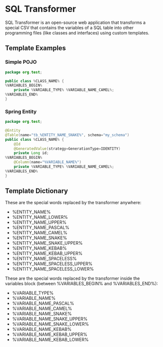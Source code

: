 # SQL Transformer

SQL Transformer is an open-source web application that transforms a special CSV that contains the variables of a SQL table into other programming files (like classes and interfaces) using custom templates.

## Template Examples

### Simple POJO

```java
package org.test;

public class %CLASS_NAME% {
%VARIABLES_BEGIN%
    private %VARIABLE_TYPE% %VARIABLE_NAME_CAMEL%;
%VARIABLES_END%
}
```

### Spring Entity

```java
package org.test;

@Entity
@Table(name="tb_%ENTITY_NAME_SNAKE%", schema="my_schema")
public class %CLASS_NAME% {
    @Id
    @GeneratedValue(strategy=GenerationType=IDENTITY)
    private Long id;
%VARIABLES_BEGIN%
    @Column(name="%VARIABLE_NAME%")
    private %VARIABLE_TYPE% %VARIABLE_NAME_CAMEL%;
%VARIABLES_END%
}
```


## Template Dictionary

These are the special words replaced by the transformer anywhere:

- %ENTITY_NAME%
- %ENTITY_NAME_LOWER%
- %ENTITY_NAME_UPPER%
- %ENTITY_NAME_PASCAL%
- %ENTITY_NAME_CAMEL%
- %ENTITY_NAME_SNAKE%
- %ENTITY_NAME_SNAKE_UPPER%
- %ENTITY_NAME_KEBAB%
- %ENTITY_NAME_KEBAB_UPPER%
- %ENTITY_NAME_SPACELESS%
- %ENTITY_NAME_SPACELESS_UPPER%
- %ENTITY_NAME_SPACELESS_LOWER%

These are the special words replaced by the transformer inside the variables block (between %VARIABLES_BEGIN% and %VARIABLES_END%):
- %VARIABLE_TYPE%
- %VARIABLE_NAME%
- %VARIABLE_NAME_PASCAL%
- %VARIABLE_NAME_CAMEL%
- %VARIABLE_NAME_SNAKE%
- %VARIABLE_NAME_SNAKE_UPPER%
- %VARIABLE_NAME_SNAKE_LOWER%
- %VARIABLE_NAME_KEBAB%
- %VARIABLE_NAME_KEBAB_UPPER%
- %VARIABLE_NAME_KEBAB_LOWER%

